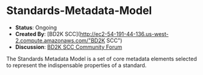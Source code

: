 # Standards-Metadata-Model

* **Status**: Ongoing
* **Created By**: [BD2K SCC](http://ec2-54-191-44-136.us-west-2.compute.amazonaws.com/"BD2K SCC")
* **Discussion**: [BD2K SCC Community Forum](http://ec2-54-191-44-136.us-west-2.compute.amazonaws.com/forum)

The Standards Metadata Model is a set of core metadata elements selected to represent the indispensable properties of a standard. 

